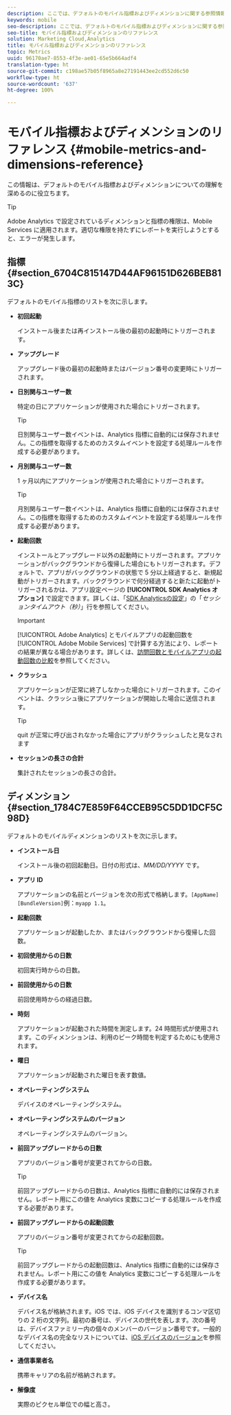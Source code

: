 ```yaml
---
description: ここでは、デフォルトのモバイル指標およびディメンションに関する参照情報を示します。
keywords: mobile
seo-description: ここでは、デフォルトのモバイル指標およびディメンションに関する参照情報を示します。
seo-title: モバイル指標およびディメンションのリファレンス
solution: Marketing Cloud,Analytics
title: モバイル指標およびディメンションのリファレンス
topic: Metrics
uuid: 96170ae7-8553-4f3e-ae01-65e5b664adf4
translation-type: ht
source-git-commit: c198ae57b05f8965a8e27191443ee2cd552d6c50
workflow-type: ht
source-wordcount: '637'
ht-degree: 100%

---
```



# モバイル指標およびディメンションのリファレンス {#mobile-metrics-and-dimensions-reference}

この情報は、デフォルトのモバイル指標およびディメンションについての理解を深めるのに役立ちます。

>[!TIP]
>
>Adobe Analytics で設定されているディメンションと指標の権限は、Mobile Services に適用されます。適切な権限を持たずにレポートを実行しようとすると、エラーが発生します。

## 指標 {#section_6704C815147D44AF96151D626BEB813C}

デフォルトのモバイル指標のリストを次に示します。

* **初回起動**

   インストール後または再インストール後の最初の起動時にトリガーされます。

* **アップグレード**

   アップグレード後の最初の起動時またはバージョン番号の変更時にトリガーされます。

* **日別関与ユーザー数**

   特定の日にアプリケーションが使用された場合にトリガーされます。

   >[!TIP]
   >
   >日別関与ユーザー数イベントは、Analytics 指標に自動的には保存されません。この指標を取得するためのカスタムイベントを設定する処理ルールを作成する必要があります。

* **月別関与ユーザー数**

   1 ヶ月以内にアプリケーションが使用された場合にトリガーされます。

   >[!TIP]
   >月別関与ユーザー数イベントは、Analytics 指標に自動的には保存されません。この指標を取得するためのカスタムイベントを設定する処理ルールを作成する必要があります。

* **起動回数**

   インストールとアップグレード以外の起動時にトリガーされます。アプリケーションがバックグラウンドから復帰した場合にもトリガーされます。デフォルトで、アプリがバックグラウンドの状態で 5 分以上経過すると、新規起動がトリガーされます。バックグラウンドで何分経過すると新たに起動がトリガーされるかは、アプリ設定ページの **[!UICONTROL SDK Analytics オプション]** で設定できます。詳しくは、「[SDK Analyticsの設定](/help/using/c-manage-app-settings/c-mob-confg-app/t-config-analytics/t-config-analytics.md)」の「*セッションタイムアウト（秒）*」行を参照してください。

   >[!IMPORTANT]
   >[!UICONTROL Adobe Analytics] とモバイルアプリの起動回数を [!UICONTROL Adobe Mobile Services] で計算する方法により、レポートの結果が異なる場合があります。詳しくは、[訪問回数とモバイルアプリの起動回数の比較](https://helpx.adobe.com/jp/analytics/kb/compare-visits-and-mobile-app-launches.html)を参照してください。

* **クラッシュ**

   アプリケーションが正常に終了しなかった場合にトリガーされます。このイベントは、クラッシュ後にアプリケーションが開始した場合に送信されます。

   >[!TIP]
   >quit が正常に呼び出されなかった場合にアプリがクラッシュしたと見なされます

* **セッションの長さの合計**

   集計されたセッションの長さの合計。

## ディメンション {#section_1784C7E859F64CCEB95C5DD1DCF5C98D}

デフォルトのモバイルディメンションのリストを次に示します。

* **インストール日**

   インストール後の初回起動日。日付の形式は、*MM/DD/YYYY* です。

* **アプリ ID**

   アプリケーションの名前とバージョンを次の形式で格納します。`[AppName] [BundleVersion]`例：`myapp 1.1`。

* **起動回数**

   アプリケーションが起動したか、またはバックグラウンドから復帰した回数。

* **初回使用からの日数**

   初回実行時からの日数。

* **前回使用からの日数**

   前回使用時からの経過日数。

* **時刻**

   アプリケーションが起動された時間を測定します。24 時間形式が使用されます。このディメンションは、利用のピーク時間を判定するためにも使用されます。

* **曜日**

   アプリケーションが起動された曜日を表す数値。

* **オペレーティングシステム**

   デバイスのオペレーティングシステム。

* **オペレーティングシステムのバージョン**

   オペレーティングシステムのバージョン。

* **前回アップグレードからの日数**

   アプリのバージョン番号が変更されてからの日数。

   >[!TIP]
   >
   >前回アップグレードからの日数は、Analytics 指標に自動的には保存されません。レポート用にこの値を Analytics 変数にコピーする処理ルールを作成する必要があります。

* **前回アップグレードからの起動回数**

   アプリのバージョン番号が変更されてからの起動回数。

   >[!TIP]
   >
   >前回アップグレードからの起動回数は、Analytics 指標に自動的には保存されません。レポート用にこの値を Analytics 変数にコピーする処理ルールを作成する必要があります。

* **デバイス名**

   デバイス名が格納されます。iOS では、iOS デバイスを識別するコンマ区切りの 2 桁の文字列。最初の番号は、デバイスの世代を表します。次の番号は、デバイスファミリー内の個々のメンバーのバージョン番号です。一般的なデバイス名の完全なリストについては、[iOS デバイスのバージョン](/help/ios/reference/device-versions.md)を参照してください。

* **通信事業者名**

   携帯キャリアの名前が格納されます。

* **解像度**

   実際のピクセル単位での幅と高さ。
